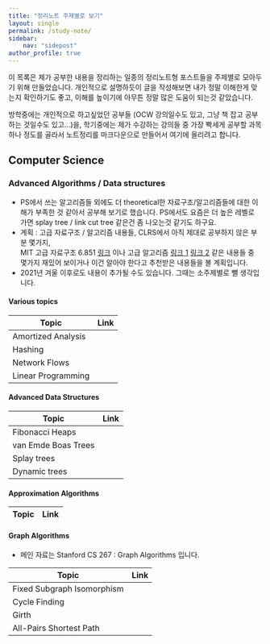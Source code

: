 ```yaml
---
title: "정리노트 주제별로 보기"
layout: single
permalink: /study-note/
sidebar:
    nav: "sidepost"
author_profile: true
---
```


이 목록은 제가 공부한 내용을 정리하는 일종의 정리노트형 포스트들을 주제별로 모아두기 위해 만들었습니다. 개인적으로 설명하듯이 글을 작성해보면 내가 정말 이해한게 맞는지 확인하기도 좋고, 이해를 높이기에 아무튼 정말 많은 도움이 되는것 같았습니다.

방학중에는 개인적으로 하고싶었던 공부들 (OCW 강의일수도 있고, 그냥 책 잡고 공부하는 것일수도 있고...)을, 학기중에는 제가 수강하는 강의들 중 가장 빡세게 공부할 과목 하나 정도를 골라서 노트정리를 마크다운으로 만들어서 여기에 올리려고 합니다.

## Computer Science

### Advanced Algorithms / Data structures
- PS에서 쓰는 알고리즘들 외에도 더 theoretical한 자료구조/알고리즘들에 대한 이해가 부족한 것 같아서 공부해 보기로 했습니다. PS에서도 요즘은 더 높은 레벨로 가면 splay tree / link cut tree 같은건 좀 나오는것 같기도 하구요.
- 계획 : 고급 자료구조 / 알고리즘 내용들, CLRS에서 아직 제대로 공부하지 않은 부분 몇가지,   
  MIT 고급 자료구조 6.851 [링크](https://courses.csail.mit.edu/6.851/fall17/lectures/) 이나 고급 알고리즘 [링크 1](http://people.csail.mit.edu/moitra/854.html) [링크 2](https://ocw.mit.edu/courses/electrical-engineering-and-computer-science/6-854j-advanced-algorithms-fall-2008/) 같은 내용들 중 몇가지 재밌어 보이거나 이건 알아야 한다고 추천받은 내용들을 볼 계획입니다.
- 2021년 겨울 이후로도 내용이 추가될 수도 있습니다. 그때는 소주제별로 뺄 생각입니다.

#### Various topics 

| Topic              | Link |
|--------------------|------|
| Amortized Analysis |      |
| Hashing            |      |
| Network Flows      |      |
| Linear Programming |      |

#### Advanced Data Structures  

| Topic               | Link |
|---------------------|------|
| Fibonacci Heaps     |      |
| van Emde Boas Trees |      |
| Splay trees         |      |
| Dynamic trees       |      |

#### Approximation Algorithms

| Topic                 | Link |
| ---- | ----------- |




#### Graph Algorithms
- 메인 자료는 Stanford CS 267 : Graph Algorithms 입니다.

| Topic                      | Link |
|----------------------------|------|
| Fixed Subgraph Isomorphism |      |
| Cycle Finding              |      |
| Girth                      |      |
| All-Pairs Shortest Path    |      |
